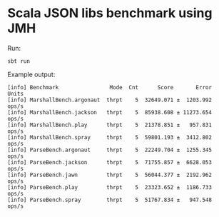 # Scala JSON libs benchmark using JMH

Run:

    sbt run

Example output:

    [info] Benchmark                Mode  Cnt      Score       Error  Units
    [info] MarshallBench.argonaut  thrpt    5  32649.071 ±  1203.992  ops/s
    [info] MarshallBench.jackson   thrpt    5  85938.608 ± 11273.654  ops/s
    [info] MarshallBench.play      thrpt    5  21378.851 ±   957.831  ops/s
    [info] MarshallBench.spray     thrpt    5  59801.193 ±  3412.802  ops/s
    [info] ParseBench.argonaut     thrpt    5  22249.704 ±  1255.345  ops/s
    [info] ParseBench.jackson      thrpt    5  71755.857 ±  6628.053  ops/s
    [info] ParseBench.jawn         thrpt    5  56044.377 ±  2192.962  ops/s
    [info] ParseBench.play         thrpt    5  23323.652 ±  1186.733  ops/s
    [info] ParseBench.spray        thrpt    5  51767.834 ±   947.548  ops/s
